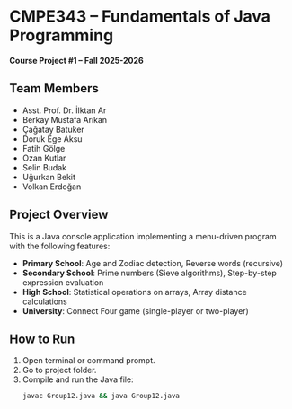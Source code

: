 # CMPE343 – Fundamentals of Java Programming

**Course Project #1 – Fall 2025-2026**

## Team Members

- Asst. Prof. Dr. İlktan Ar
- Berkay Mustafa Arıkan
- Çağatay Batuker
- Doruk Ege Aksu
- Fatih Gölge
- Ozan Kutlar
- Selin Budak
- Uğurkan Bekit
- Volkan Erdoğan

## Project Overview

This is a Java console application implementing a menu-driven program with the following features:

- **Primary School**: Age and Zodiac detection, Reverse words (recursive)
- **Secondary School**: Prime numbers (Sieve algorithms), Step-by-step expression evaluation
- **High School**: Statistical operations on arrays, Array distance calculations
- **University**: Connect Four game (single-player or two-player)


## How to Run

1. Open terminal or command prompt.
2. Go to project folder.
3. Compile and run the Java file:
   ```bash
   javac Group12.java && java Group12.java
   ```
